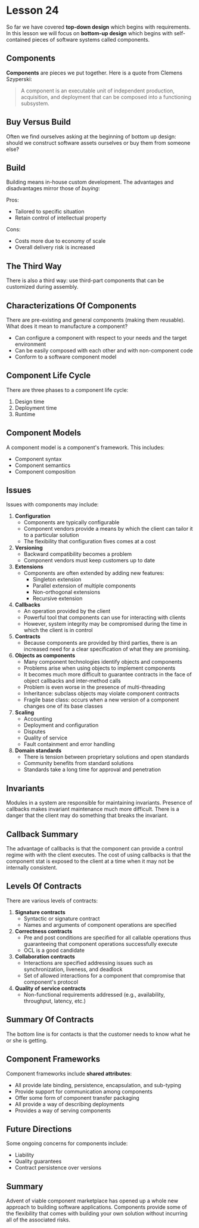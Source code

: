 # Lesson 24

So far we have covered **top-down design** which begins with requirements. In this lesson we will focus on **bottom-up design** which begins with self-contained pieces of software systems called components.

## Components

**Components** are pieces we put together. Here is a quote from Clemens Szyperski:

> A component is an executable unit of independent production, acquisition, and deployment that can be composed into a functioning subsystem.

## Buy Versus Build

Often we find ourselves asking at the beginning of bottom up design: should we construct software assets ourselves or buy them from someone else?

## Build

Building means in-house custom development. The advantages and disadvantages mirror those of _buying_:

Pros:

- Tailored to specific situation
- Retain control of intellectual property

Cons:

- Costs more due to economy of scale
- Overall delivery risk is increased

## The Third Way

There is also a third way: use third-part components that can be customized during assembly.

## Characterizations Of Components

There are pre-existing and general components (making them reusable). What does it mean to manufacture a component?

- Can configure a component with respect to your needs and the target environment
- Can be easily composed with each other and with non-component code
- Conform to a software component model

## Component Life Cycle

There are three phases to a component life cycle:

1. Design time
2. Deployment time
3. Runtime

## Component Models

A component model is a component's framework. This includes:

- Component syntax
- Component semantics
- Component composition

## Issues

Issues with components may include:

1. **Configuration**
   - Components are typically configurable
   - Component vendors provide a means by which the client can tailor it to a particular solution
   - The flexibility that configuration fives comes at a cost
2. **Versioning**
   - Backward compatibility becomes a problem
   - Component vendors must keep customers up to date
3. **Extensions**
   - Components are often extended by adding new features:
     - Singleton extension
     - Parallel extension of multiple components
     - Non-orthogonal extensions
     - Recursive extension
4. **Callbacks**
   - An operation provided by the client
   - Powerful tool that components can use for interacting with clients
   - However, system integrity may be compromised during the time in which the client is in control
5. **Contracts**
   - Because components are provided by third parties, there is an increased need for a clear specification of what they are promising.
6. **Objects as components**
   - Many component technologies identify objects and components
   - Problems arise when using objects to implement components
   - It becomes much more difficult to guarantee contracts in the face of object callbacks and inter-method calls
   - Problem is even worse in the presence of multi-threading
   - Inheritance: subclass objects may violate component contracts
   - Fragile base class: occurs when a new version of a component changes one of its base classes
7. **Scaling**
   - Accounting
   - Deployment and configuration
   - Disputes
   - Quality of service
   - Fault containment and error handling
8. **Domain standards**
   - There is tension between proprietary solutions and open standards
   - Community benefits from standard solutions
   - Standards take a long time for approval and penetration

## Invariants

Modules in a system are responsible for maintaining invariants. Presence of callbacks makes invariant maintenance much more difficult. There is a danger that the client may do something that breaks the invariant.

## Callback Summary

The advantage of callbacks is that the component can provide a control regime with with the client executes. The cost of using callbacks is that the component stat is exposed to the client at a time when it may not be internally consistent.

## Levels Of Contracts

There are various levels of contracts:

1. **Signature contracts**
   - Syntactic or signature contract
   - Names and arguments of component operations are specified
2. **Correctness contracts**
   - Pre and post conditions are specified for all callable operations thus guaranteeing that component operations successfully execute
   - OCL is a good candidate
3. **Collaboration contracts**
   - Interactions are specified addressing issues such as synchronization, liveness, and deadlock
   - Set of allowed interactions for a component that compromise that component's protocol
4. **Quality of service contracts**
   - Non-functional requirements addressed (e.g., availability, throughput, latency, etc.)

## Summary Of Contracts

The bottom line is for contacts is that the customer needs to know what he or she is getting.

## Component Frameworks

Component frameworks include **shared attributes**:

- All provide late binding, persistence, encapsulation, and sub-typing
- Provide support for communication among components
- Offer some form of component transfer packaging
- All provide a way of describing deployments
- Provides a way of serving components

## Future Directions

Some ongoing concerns for components include:

- Liability
- Quality guarantees
- Contract persistence over versions

## Summary

Advent of viable component marketplace has opened up a whole new approach to building software applications. Components provide some of the flexibility that comes with building your own solution without incurring all of the associated risks.
